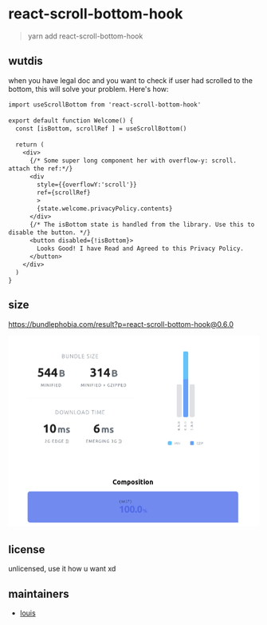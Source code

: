 # react-scroll-bottom-hook

> yarn add react-scroll-bottom-hook

## wutdis

when you have legal doc and you want to check if user had scrolled to the bottom, this will solve your problem. Here's how:

```tsx
import useScrollBottom from 'react-scroll-bottom-hook'

export default function Welcome() {
  const [isBottom, scrollRef ] = useScrollBottom()

  return (
    <div>
      {/* Some super long component her with overflow-y: scroll. attach the ref:*/}
      <div
        style={{overflowY:'scroll'}}
        ref={scrollRef} 
        >
        {state.welcome.privacyPolicy.contents}
      </div>
      {/* The isBottom state is handled from the library. Use this to disable the button. */}
      <button disabled={!isBottom}>    
        Looks Good! I have Read and Agreed to this Privacy Policy.
      </button>
    </div>
  )
}

```

## size

https://bundlephobia.com/result?p=react-scroll-bottom-hook@0.6.0

![Image of bundle size](./docs/bundlesize.png)

## license

unlicensed, use it how u want xd

## maintainers

+ [louis](https://twitter.com/litbid)
